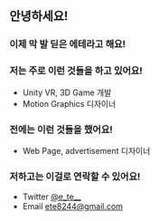 ## 안녕하세요!
### 이제 막 발 딛은 에테라고 해요!

### 저는 주로 이런 것들을 하고 있어요!
- Unity VR, 3D Game 개발
- Motion Graphics 디자이너

### 전에는 이런 것들을 했어요!
- Web Page, advertisement 디자이너

### 저하고는 이걸로 연락할 수 있어요!
- Twitter [@e_te__](https://twitter.com/@e_te__)
- Email [ete8244@gmail.com](mailto:ete8244@gmail.com)
